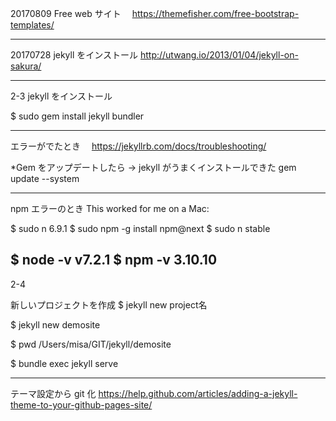 20170809
Free web サイト　
https://themefisher.com/free-bootstrap-templates/


--------
20170728
jekyll をインストール
http://utwang.io/2013/01/04/jekyll-on-sakura/



-------

2-3  jekyll をインストール

$ sudo gem install jekyll bundler

-------
エラーがでたとき　
https://jekyllrb.com/docs/troubleshooting/

*Gem をアップデートしたら -> jekyll がうまくインストールできた
gem update --system

-----
npm エラーのとき
This worked for me on a Mac:

$ sudo n 6.9.1
$ sudo npm -g install npm@next
$ sudo n stable

$ node -v
v7.2.1
$ npm -v
3.10.10
-------

2-4  

新しいプロジェクトを作成
$ jekyll new project名

$ jekyll new demosite 

$ pwd
/Users/misa/GIT/jekyll/demosite

$ bundle exec jekyll serve

---------
テーマ設定から git 化
https://help.github.com/articles/adding-a-jekyll-theme-to-your-github-pages-site/